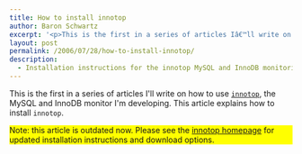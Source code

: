 ```yaml
---
title: How to install innotop
author: Baron Schwartz
excerpt: '<p>This is the first in a series of articles Iâ€™ll write on how to use innotop, the MySQL and InnoDB monitor Iâ€™m developing. This article explains how to install innotop.</p>'
layout: post
permalink: /2006/07/28/how-to-install-innotop/
description:
  - Installation instructions for the innotop MySQL and InnoDB monitoring tool.
---
```

This is the first in a series of articles I'll write on how to use [`innotop`][1], the MySQL and InnoDB monitor I'm developing. This article explains how to install `innotop`.

<p style="background:yellow">
  Note: this article is outdated now. Please see the <a href="/innotop/">innotop homepage</a> for updated installation instructions and download options.
</p>

 [1]: /innotop/
